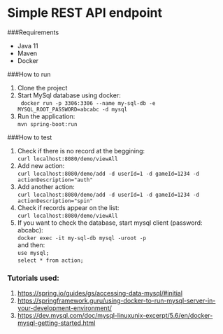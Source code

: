 # Simple REST API endpoint


###Requirements
- Java 11
- Maven
- Docker


###How to run
1. Clone the project
2. Start MySql database using docker:<br>
 ``` docker run -p 3306:3306 --name my-sql-db -e MYSQL_ROOT_PASSWORD=abcabc -d mysql```
3. Run the application:<br>
 ```mvn spring-boot:run```


###How to test
1. Check if there is no record at the beggining:<br>
```curl localhost:8080/demo/viewAll```
2. Add new action:<br>
```curl localhost:8080/demo/add -d userId=1 -d gameId=1234 -d actionDescription="auth"```
3. Add another action:<br>
```curl localhost:8080/demo/add -d userId=1 -d gameId=1234 -d actionDescription="spin"```
4. Check if records appear on the list:<br>
```curl localhost:8080/demo/viewAll```
5. If you want to check the database, start mysql client (password: abcabc):<br>
```docker exec -it my-sql-db mysql -uroot -p```<br>
and then:<br>
```use mysql;```<br>
```select * from action;```


### Tutorials used:
1. https://spring.io/guides/gs/accessing-data-mysql/#initial
2. https://springframework.guru/using-docker-to-run-mysql-server-in-your-development-environment/
3.  https://dev.mysql.com/doc/mysql-linuxunix-excerpt/5.6/en/docker-mysql-getting-started.html
